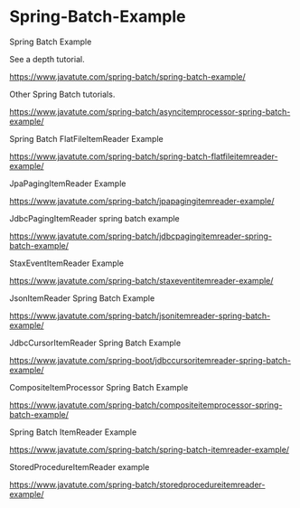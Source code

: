 # Spring-Batch-Example
Spring Batch Example

See a depth tutorial.

https://www.javatute.com/spring-batch/spring-batch-example/

Other Spring Batch tutorials.

https://www.javatute.com/spring-batch/asyncitemprocessor-spring-batch-example/


Spring Batch FlatFileItemReader Example

https://www.javatute.com/spring-batch/spring-batch-flatfileitemreader-example/

JpaPagingItemReader Example

https://www.javatute.com/spring-batch/jpapagingitemreader-example/

JdbcPagingItemReader spring batch example

https://www.javatute.com/spring-batch/jdbcpagingitemreader-spring-batch-example/

StaxEventItemReader Example

https://www.javatute.com/spring-batch/staxeventitemreader-example/

JsonItemReader Spring Batch Example

https://www.javatute.com/spring-batch/jsonitemreader-spring-batch-example/

JdbcCursorItemReader Spring Batch Example

https://www.javatute.com/spring-boot/jdbccursoritemreader-spring-batch-example/

CompositeItemProcessor Spring Batch Example

https://www.javatute.com/spring-batch/compositeitemprocessor-spring-batch-example/

Spring Batch ItemReader Example

https://www.javatute.com/spring-batch/spring-batch-itemreader-example/

StoredProcedureItemReader example

https://www.javatute.com/spring-batch/storedprocedureitemreader-example/


